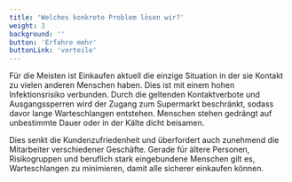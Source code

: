 ```yaml
---
title: 'Welches konkrete Problem lösen wir?'
weight: 3
background: ''
button: 'Erfahre mehr'
buttonLink: 'vorteile'
---
```


Für die Meisten ist Einkaufen aktuell die einzige Situation in der sie Kontakt zu vielen anderen Menschen haben.
Dies ist mit einem hohen Infektionsrisiko verbunden.
Durch die geltenden Kontaktverbote und Ausgangssperren wird der Zugang zum Supermarkt beschränkt, sodass davor lange Warteschlangen entstehen.
Menschen stehen gedrängt auf unbestimmte Dauer oder in der Kälte dicht beisamen.

Dies senkt die Kundenzufriedenheit und überfordert auch zunehmend die Mitarbeiter verschiedener Geschäfte.
Gerade für ältere Personen, Risikogruppen und beruflich stark eingebundene Menschen gilt es, Warteschlangen zu minimieren, damit alle sicherer einkaufen können.